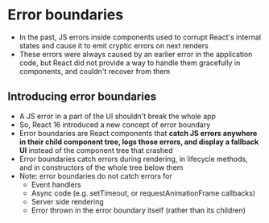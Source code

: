 # Error boundaries

- In the past, JS errors inside components used to corrupt React's internal states and cause it to emit cryptic errors on next renders
- These errors were always caused by an earlier error in the application code, but React did not provide a way to handle them gracefully in components, and couldn't recover from them

## Introducing error boundaries

- A JS error in a part of the UI shouldn't break the whole app
- So, React 16 introduced a new concept of error boundary
- Error boundaries are React components that **catch JS errors anywhere in their child component tree, logs those errors, and display a fallback UI** instead of the component tree that crashed
- Error boundaries catch errors during rendering, in lifecycle methods, and in constructors of the whole tree below them
- Note: error boundaries do not catch errors for
  - Event handlers
  - Async code (e.g. setTimeout, or requestAnimationFrame callbacks)
  - Server side rendering
  - Error thrown in the error boundary itself (rather than its children)